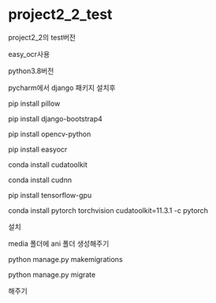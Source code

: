 # project2_2_test

project2_2의 test버전

easy_ocr사용

python3.8버전

pycharm에서 django 패키지 설치후

pip install pillow

pip install django-bootstrap4

pip install opencv-python

pip install easyocr

conda install cudatoolkit

conda install cudnn

pip install tensorflow-gpu

conda install pytorch torchvision cudatoolkit=11.3.1 -c pytorch

설치

media 폴더에 ani 폴더 생성해주기

python manage.py makemigrations

python manage.py migrate

해주기

